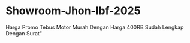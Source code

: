 # Showroom-Jhon-lbf-2025
Harga Promo Tebus Motor Murah Dengan Harga 400RB Sudah Lengkap Dengan Surat"
